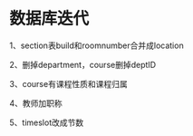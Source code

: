 # 数据库迭代

1、section表build和roomnumber合并成location

2、删掉department，course删掉deptID

3、course有课程性质和课程归属

4、教师加职称

5、timeslot改成节数